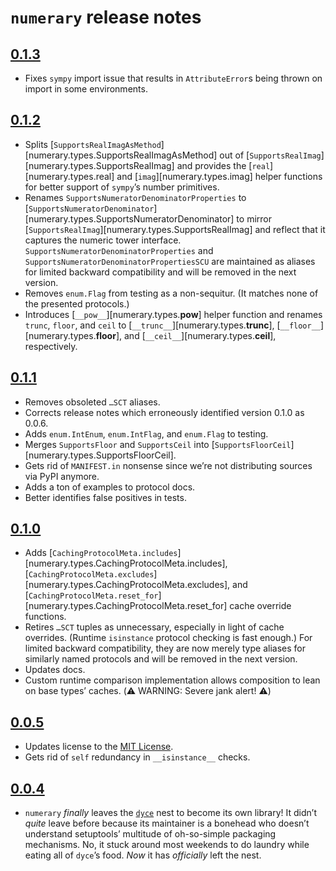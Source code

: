 <!---
  Copyright and other protections apply. Please see the accompanying LICENSE file for
  rights and restrictions governing use of this software. All rights not expressly
  waived or licensed are reserved. If that file is missing or appears to be modified
  from its original, then please contact the author before viewing or using this
  software in any capacity.

  !!!!!!!!!!!!!!!!!!!!!!!!!!!!!!!!!!!!!!!!!!!!!!!!!!!!!!!!!!!!!!!!!!!!
  !!!!!!!!!!!!!!! IMPORTANT: READ THIS BEFORE EDITING! !!!!!!!!!!!!!!!
  !!!!!!!!!!!!!!!!!!!!!!!!!!!!!!!!!!!!!!!!!!!!!!!!!!!!!!!!!!!!!!!!!!!!
  Please keep each sentence on its own unwrapped line.
  It looks like crap in a text editor, but it has no effect on rendering, and it allows much more useful diffs.
  Thank you!
-->

# ``numerary`` release notes

## [0.1.3](https://github.com/posita/numerary/releases/tag/v0.1.3)

* Fixes `sympy` import issue that results in `AttributeError`s being thrown on import in some environments.

## [0.1.2](https://github.com/posita/numerary/releases/tag/v0.1.2)

* Splits [``SupportsRealImagAsMethod``][numerary.types.SupportsRealImagAsMethod] out of [``SupportsRealImag``][numerary.types.SupportsRealImag] and provides the [``real``][numerary.types.real] and [``imag``][numerary.types.imag] helper functions for better support of ``sympy``’s number primitives.
* Renames ``SupportsNumeratorDenominatorProperties`` to [``SupportsNumeratorDenominator``][numerary.types.SupportsNumeratorDenominator] to mirror [``SupportsRealImag``][numerary.types.SupportsRealImag] and reflect that it captures the numeric tower interface.
  ``SupportsNumeratorDenominatorProperties`` and ``SupportsNumeratorDenominatorPropertiesSCU`` are maintained as aliases for limited backward compatibility and will be removed in the next version.
* Removes ``enum.Flag`` from testing as a non-sequitur.
  (It matches none of the presented protocols.)
* Introduces [``__pow__``][numerary.types.__pow__] helper function and renames ``trunc``, ``floor``, and ``ceil`` to [``__trunc__``][numerary.types.__trunc__], [``__floor__``][numerary.types.__floor__], and [``__ceil__``][numerary.types.__ceil__], respectively.

## [0.1.1](https://github.com/posita/numerary/releases/tag/v0.1.1)

* Removes obsoleted ``…SCT`` aliases.
* Corrects release notes which erroneously identified version 0.1.0 as 0.0.6.
* Adds ``enum.IntEnum``, ``enum.IntFlag``, and ``enum.Flag`` to testing.
* Merges ``SupportsFloor`` and ``SupportsCeil`` into [``SupportsFloorCeil``][numerary.types.SupportsFloorCeil].
* Gets rid of ``MANIFEST.in`` nonsense since we’re not distributing sources via PyPI anymore.
* Adds a ton of examples to protocol docs.
* Better identifies false positives in tests.

## [0.1.0](https://github.com/posita/numerary/releases/tag/v0.1.0)

* Adds [``CachingProtocolMeta.includes``][numerary.types.CachingProtocolMeta.includes],
  [``CachingProtocolMeta.excludes``][numerary.types.CachingProtocolMeta.excludes], and
  [``CachingProtocolMeta.reset_for``][numerary.types.CachingProtocolMeta.reset_for]
  cache override functions.
* Retires ``…SCT`` tuples as unnecessary, especially in light of cache overrides.
  (Runtime ``isinstance`` protocol checking is fast enough.)
  For limited backward compatibility, they are now merely type aliases for similarly named protocols and will be removed in the next version.
* Updates docs.
* Custom runtime comparison implementation allows composition to lean on base types’ caches.
  (⚠️ WARNING: Severe jank alert! ⚠️)

## [0.0.5](https://github.com/posita/numerary/releases/tag/v0.0.5)

* Updates license to the [MIT License](https://opensource.org/licenses/MIT).
* Gets rid of ``self`` redundancy in ``__isinstance__`` checks.

## [0.0.4](https://github.com/posita/numerary/releases/tag/v0.0.4)

* ``numerary`` *finally* leaves the [``dyce``](https://github.com/posita/dyce/) nest to become its own library!
  It didn’t *quite* leave before because its maintainer is a bonehead who doesn’t understand setuptools’ multitude of oh-so-simple packaging mechanisms.
  No, it stuck around most weekends to do laundry while eating all of ``dyce``’s food.
  *Now* it has *officially* left the nest.
